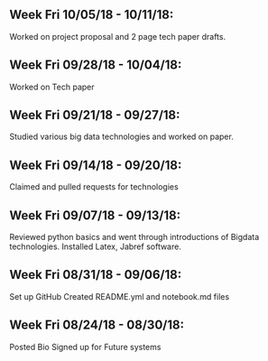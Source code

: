 ## Week Fri 10/05/18 - 10/11/18:

Worked on project proposal and 2 page tech paper drafts.

## Week Fri 09/28/18 - 10/04/18:

Worked on Tech paper

## Week Fri 09/21/18 - 09/27/18:

Studied various big data technologies and worked on paper.

## Week Fri 09/14/18 - 09/20/18:

Claimed and pulled requests for technologies

## Week Fri 09/07/18 - 09/13/18:

Reviewed python basics and went through introductions of Bigdata technologies.
Installed Latex, Jabref software.

## Week Fri 08/31/18 - 09/06/18:

Set up GitHub
Created README.yml and notebook.md files


## Week Fri 08/24/18 - 08/30/18:

Posted Bio
Signed up for Future systems
